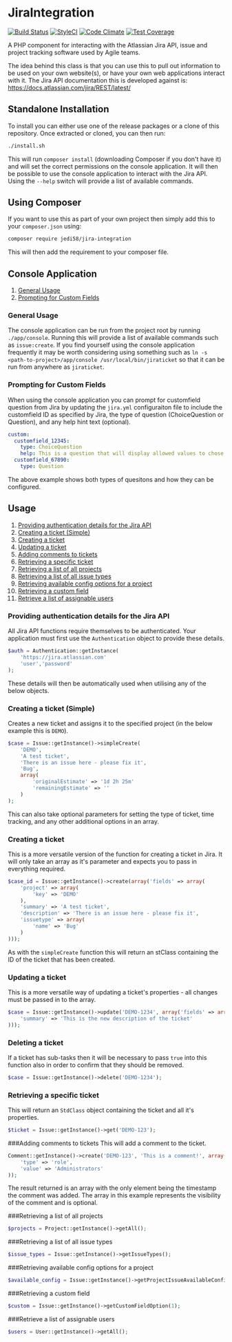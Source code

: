 # JiraIntegration

[![Build Status](https://travis-ci.org/jedi58/JiraIntegration.svg?branch=master)](https://travis-ci.org/jedi58/JiraIntegration)
[![StyleCI](https://styleci.io/repos/50450886/shield)](https://styleci.io/repos/50450886)
[![Code Climate](https://codeclimate.com/github/jedi58/JiraIntegration/badges/gpa.svg)](https://codeclimate.com/github/jedi58/JiraIntegration)
[![Test Coverage](https://codeclimate.com/github/jedi58/JiraIntegration/badges/coverage.svg)](https://codeclimate.com/github/jedi58/JiraIntegration/coverage)

A PHP component for interacting with the Atlassian Jira API, issue and project tracking software used by Agile teams.

The idea behind this class is that you can use this to pull out information to be used on your own website(s), or have your own web applications interact with it. The Jira API documentation this is developed against is: https://docs.atlassian.com/jira/REST/latest/

## Standalone Installation
To install you can either use one of the release packages or a clone of this repository. Once extracted or cloned, you can then run:

```bash
./install.sh
```

This will run `composer install` (downloading Composer if you don't have it) and will set the correct permissions on the console application. It will then be possible to use the console application to interact with the Jira API. Using the `--help` switch will provide a list of available commands.


## Using Composer
If you want to use this as part of your own project then simply add this to your `composer.json` using:

```bash
composer require jedi58/jira-integration
```

This will then add the requirement to your composer file.

## Console Application
1. [General Usage](#consoleUsage)
2. [Prompting for Custom Fields](#customFields)


<a name="consoleUsage"></a>
### General Usage
The console application can be run from the project root by running `./app/console`. Running this will provide a list of available commands such as `issue:create`. If you find yourself using the console application frequently it may be worth considering using something such as `ln -s <path-to-project>/app/console /usr/local/bin/jiraticket` so that it can be run from anywhere as `jiraticket`.


<a name="customFields"></a>
### Prompting for Custom Fields
When using the console application you can prompt for customfield question from Jira by updating the `jira.yml` configuraiton file to include the customfield ID as specified by Jira, the type of question (ChoiceQuestion or Question), and any help hint text (optional).
```yaml
custom:
  customfield_12345:
    type: ChoiceQuestion
    help: This is a question that will display allowed values to chose from
  customfield_67890:
    type: Question
```

The above example shows both types of quesitons and how they can be configured.


## Usage

1. [Providing authentication details for the Jira API](#authentication)
2. [Creating a ticket (Simple)](#createSimple)
3. [Creating a ticket](#create)
4. [Updating a ticket](#update)
5. [Adding comments to tickets](#addComment)
6. [Retrieving a specific ticket](#getTicket)
7. [Retrieving a list of all projects](#getAllProjects)
8. [Retrieving a list of all issue types](#getAllIssueTypes)
9. [Retrieving available config options for a project](#getProjectIssueAvailableConfig)
10. [Retrieving a custom field](#getCustomFieldOption)
11. [Retrieve a list of assignable users](#getAssignableUsers)


<a name="authentication"></a>
### Providing authentication details for the Jira API
All Jira API functions require themselves to be authenticated. Your application must first use the `Authentication` object to provide these details.
```php
$auth = Authentication::getInstance(
    'https://jira.atlassian.com'
    'user','password'
);
```
These details will then be automatically used when utilising any of the below objects.


<a name="createSimple"></a>
### Creating a ticket (Simple)
Creates a new ticket and assigns it to the specified project (in the below example this is `DEMO`).
```php
$case = Issue::getInstance()->simpleCreate(
    'DEMO',
    'A test ticket',
    'There is an issue here - please fix it',
    'Bug',
    array(
        'originalEstimate' => '1d 2h 25m'
        'remainingEstimate' => ''
    )
);
```

This can also take optional parameters for setting the type of ticket, time tracking, and any other additional options in an array.


<a name="create"></a>
### Creating a ticket
This is a more versatile version of the function for creating a ticket in Jira. It will only take an array as it's parameter and expects you to pass in everything required.
```php
$case_id = Issue::getInstance()->create(array('fields' => array(
    'project' => array(
        'key' => 'DEMO'
    ),
    'summary' => 'A test ticket',
    'description' => 'There is an issue here - please fix it',
    'issuetype' => array(
        'name' => 'Bug'
    )
)));
```

As with the `simpleCreate` function this will return an stClass containing the ID of the ticket that has been created.


<a name="update"></a>
### Updating a ticket
This is a more versatile way of updating a ticket's properties - all changes must be passed in to the array.
```php
$case = Issue::getInstance()->update('DEMO-1234', array('fields' => array(
    'summary' => 'This is the new description of the ticket'
)));
```


<a name="deleteTicket"></a>
### Deleting a ticket
If a ticket has sub-tasks then it will be necessary to pass `true` into this function also in order to confirm that they should be removed.
```php
$case = Issue::getInstance()->delete('DEMO-1234');
```


<a name="getTicket"></a>
### Retrieving a specific ticket
This will return an `StdClass` object containing the ticket and all it's properties.
```php
$ticket = Issue::getInstance()->get('DEMO-123');
```


<a name="addComment"></a>
###Adding comments to tickets
This will add a comment to the ticket.
```php
Comment::getInstance()->create('DEMO-123', 'This is a comment!', array(
    'type' => 'role',
    'value' => 'Administrators'
));
```

The result returned is an array with the only element being the timestamp the comment was added. The array in this example represents the visibility of the comment and is optional.


<a name="getAllProjects"></a>
###Retrieving a list of all projects
```php
$projects = Project::getInstance()->getAll();
```


<a name="getAllIssueTypes"></a>
###Retrieving a list of all issue types
```php
$issue_types = Issue::getInstance()->getIssueTypes();
```


<a name="getProjectIssueAvailableConfig"></a>
###Retrieving available config options for a project
```php
$available_config = Issue::getInstance()->getProjectIssueAvailableConfig('SUP');
```


<a name="getCustomFieldOption"></a>
###Retrieving a custom field
```php
$custom = Issue::getInstance()->getCustomFieldOption(1);
```


<a name="getAssignableUsers"></a>
###Retrieve a list of assignable users
```php
$users = User::getInstance()->getAll();
```
